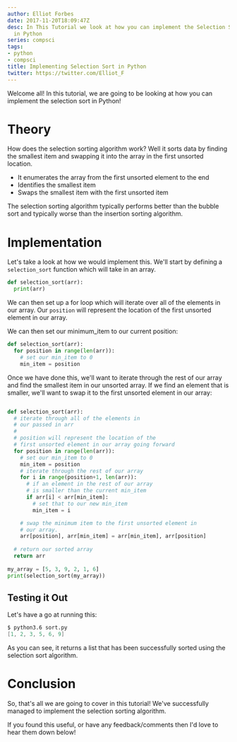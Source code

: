 ```yaml
---
author: Elliot Forbes
date: 2017-11-20T18:09:47Z
desc: In This Tutorial we look at how you can implement the Selection Sorting Algorithm
  in Python
series: compsci
tags:
- python
- compsci
title: Implementing Selection Sort in Python
twitter: https://twitter.com/Elliot_F
---
```


Welcome all! In this tutorial, we are going to be looking at how you can implement the selection sort in Python! 

# Theory

How does the selection sorting algorithm work? Well it sorts data by finding the smallest item and swapping it into the array in the first unsorted location.

* It enumerates the array from the first unsorted element to the end
* Identifies the smallest item
* Swaps the smallest item with the first unsorted item

The selection sorting algorithm typically performs better than the bubble sort and typically worse than the insertion sorting algorithm.

# Implementation

Let's take a look at how we would implement this. We'll start by defining a `selection_sort` function which will take in an array. 

```py
def selection_sort(arr):
  print(arr)
```

We can then set up a for loop which will iterate over all of the elements in our array. Our `position` will represent the location of the first unsorted element in our array. 

We can then set our minimum_item to our current position:

```py
def selection_sort(arr):
  for position in range(len(arr)):
    # set our min_item to 0
    min_item = position
```

Once we have done this, we'll want to iterate through the rest of our array and find the smallest item in our unsorted array. If we find an element that is smaller, we'll want to swap it to the first unsorted element in our array:

```py

def selection_sort(arr): 
  # iterate through all of the elements in
  # our passed in arr 
  # 
  # position will represent the location of the
  # first unsorted element in our array going forward
  for position in range(len(arr)):
    # set our min_item to 0
    min_item = position
    # iterate through the rest of our array
    for i in range(position+1, len(arr)):
      # if an element in the rest of our array
      # is smaller than the current min_item
      if arr[i] < arr[min_item]:
        # set that to our new min_item
        min_item = i

    # swap the minimum item to the first unsorted element in
    # our array.
    arr[position], arr[min_item] = arr[min_item], arr[position]
  
  # return our sorted array
  return arr
  
my_array = [5, 3, 9, 2, 1, 6]
print(selection_sort(my_array))
```

## Testing it Out

Let's have a go at running this:

```s
$ python3.6 sort.py
[1, 2, 3, 5, 6, 9]
```

As you can see, it returns a list that has been successfully sorted using the selection sort algorithm.

# Conclusion

So, that's all we are going to cover in this tutorial! We've successfully managed to implement the selection sorting algorithm. 

If you found this useful, or have any feedback/comments then I'd love to hear them down below! 


